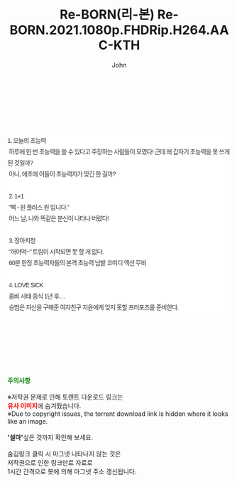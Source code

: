 ﻿---
layout: post
title:  "Re-BORN(리-본) Re-BORN.2021.1080p.FHDRip.H264.AAC-KTH"
author: John
categories: [ 영화 ]
tags: [  ]
image:  
description: "Re-BORN(리-본) Re-BORN.2021.1080p.FHDRip.H264.AAC-KTH torrent 정보 공유"
toc: true
toc_sticky: true
---

<br>
<div class="view-img">
<a class="view_image" href="https://torrentmobile59.com/bbs/view_image.php?fn=%2Fdata%2Ffile%2Fmovie%2F2345726642_bnjaZTgJ_6589b69ead6a70d333c24578c17f121694353238.jpg" target="_blank"><img alt="" class="img-tag" content="https://torrentmobile59.com/data/file/movie/2345726642_bnjaZTgJ_6589b69ead6a70d333c24578c17f121694353238.jpg" itemprop="image" src="https://torrentmobile59.com/data/file/movie/2345726642_bnjaZTgJ_6589b69ead6a70d333c24578c17f121694353238.jpg"/></a></div><div class="view-content" itemprop="description">
<p><br/></p><div class="title_area" style="margin:0px 0px 9px;padding:0px;list-style:none;font-size:12px;font-family:'나눔고딕', NanumGothic, '돋움', Dotum, Helvetica, 'AppleSDGothicNeo-Medium', AppleGothic, sans-serif;height:30px;float:none;background-color:rgb(255,255,255);"><h4 class="h_story" style="margin:5px 10px 0px 0px;padding:0px;list-style:none;font-size:12px;font-family:'돋움', sans-serif;height:18px;width:49px;background:url(&quot;https://ssl.pstatic.net/static/movie/2020/10/h_tx_sp5.png&quot;) no-repeat 0px -17px;float:left;"><strong class="blind" style="margin:0px;padding:0px;list-style:none;font-size:0px;font-family:inherit;color:inherit;width:1px;height:1px;line-height:0;">줄거리</strong></h4></div><p class="con_tx" style="margin-top:-7px;margin-bottom:-6px;list-style:none;font-size:14px;font-family:'나눔고딕', NanumGothic, '돋움', Dotum, Helvetica, 'AppleSDGothicNeo-Medium', AppleGothic, sans-serif;color:rgb(51,51,51);background-image:url(&quot;https://ssl.pstatic.net/static/movie/2014/01/blank.gif&quot;);letter-spacing:-1px;line-height:25px;background-color:rgb(255,255,255);">1. 오늘의 초능력<br style="list-style:none;font-size:12px;font-family:'돋움', sans-serif;color:rgb(0,0,0);"/> 하루에 한 번 초능력을 쓸 수 있다고 주장하는 사람들이 모였다! 근데 왜 갑자기 초능력을 못 쓰게 된 것일까?<br style="list-style:none;font-size:12px;font-family:'돋움', sans-serif;color:rgb(0,0,0);"/> 아니, 애초에 이들이 초능력자가 맞긴 한 걸까?<br style="list-style:none;font-size:12px;font-family:'돋움', sans-serif;color:rgb(0,0,0);"/> <br style="list-style:none;font-size:12px;font-family:'돋움', sans-serif;color:rgb(0,0,0);"/> 2. 1+1<br style="list-style:none;font-size:12px;font-family:'돋움', sans-serif;color:rgb(0,0,0);"/> "삑 - 원 플러스 원 입니다."<br style="list-style:none;font-size:12px;font-family:'돋움', sans-serif;color:rgb(0,0,0);"/> 어느 날, 나와 똑같은 분신이 나타나 버렸다!<br style="list-style:none;font-size:12px;font-family:'돋움', sans-serif;color:rgb(0,0,0);"/> <br style="list-style:none;font-size:12px;font-family:'돋움', sans-serif;color:rgb(0,0,0);"/> 3. 장아치청<br style="list-style:none;font-size:12px;font-family:'돋움', sans-serif;color:rgb(0,0,0);"/> "꺼어억~" 트림이 시작되면 못 할 게 없다.<br style="list-style:none;font-size:12px;font-family:'돋움', sans-serif;color:rgb(0,0,0);"/> 60분 한정 초능력자들의 본격 초능력 남발 코미디 액션 무비<br style="list-style:none;font-size:12px;font-family:'돋움', sans-serif;color:rgb(0,0,0);"/> <br style="list-style:none;font-size:12px;font-family:'돋움', sans-serif;color:rgb(0,0,0);"/> 4. LOVE SICK<br style="list-style:none;font-size:12px;font-family:'돋움', sans-serif;color:rgb(0,0,0);"/> 좀비 사태 종식 1년 후…<br style="list-style:none;font-size:12px;font-family:'돋움', sans-serif;color:rgb(0,0,0);"/> 승범은 자신을 구해준 여자친구 지윤에게 잊지 못할 프러포즈를 준비한다.</p> </div>
    
<br><br><br><br><br><br><br>
<p data-ke-size="size16"><b><span style="color: green;">주의사항</span></b><br /><br />※저작권 문제로 인해 토렌트 다운로드 링크는<br /><b><span style="color: red;">유사 이미지</span></b>에 숨겨뒀습니다.<br />※Due to copyright issues, the torrent download link is hidden where it looks like an image.<br /><br /><b>'설마'</b>싶은 것까지 확인해 보세요.<br /><br />숨김링크 클릭 시 마그넷 나타나지 않는 것은<br />저작권으로 인한 링크만료 자료로<br />1시간 간격으로 봇에 의해 마그넷 주소 갱신됩니다.</p>
